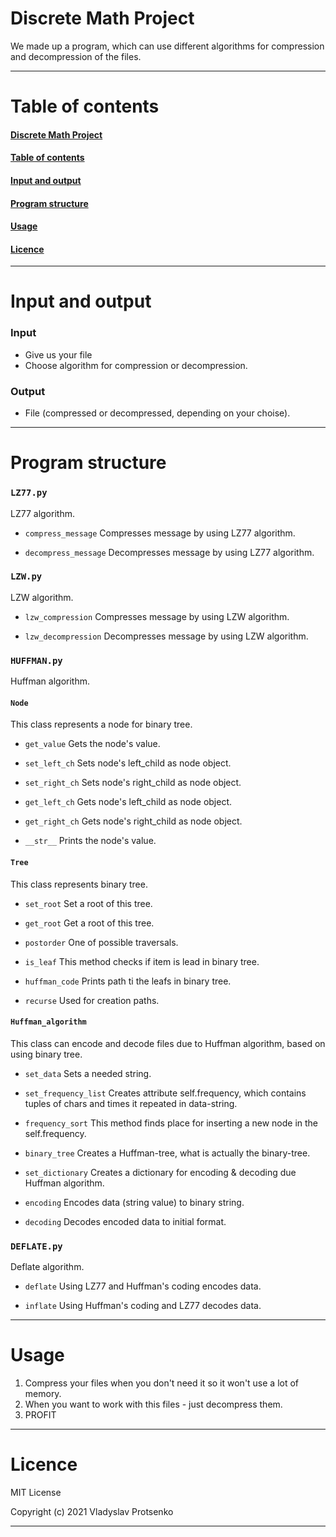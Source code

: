 # Discrete Math Project
We made up a program, which can use different algorithms for compression and decompression of the files.

***


# Table of contents
#### [Discrete Math Project](#discrete_math_project)

#### [Table of contents](#table-of-contents)

#### [Input and output](#input-and-output)

#### [Program structure](#program-structure)

#### [Usage](#usage)

#### [Licence](#licence)

***


# Input and output
### Input
* Give us your file
* Choose algorithm for compression or decompression.
### Output
* File (compressed or decompressed, depending on your choise).

***


# Program structure
### `LZ77.py`
LZ77 algorithm.
* `compress_message`
Compresses message by using LZ77 algorithm.

* `decompress_message`
Decompresses message by using LZ77 algorithm.


### `LZW.py`
LZW algorithm.
* `lzw_compression`
Compresses message by using LZW algorithm.

* `lzw_decompression`
Decompresses message by using LZW algorithm.


### `HUFFMAN.py`
Huffman algorithm.

#### `Node`
This class represents a node for binary tree.

* `get_value`
Gets the node's value.

* `set_left_ch`
Sets node's left_child as node object.

* `set_right_ch`
Sets node's right_child as node object.

* `get_left_ch`
Gets node's left_child as node object.

* `get_right_ch`
Gets node's right_child as node object.

* `__str__`
Prints the node's value.


#### `Tree`
This class represents binary tree.

* `set_root`
Set a root of this tree.

* `get_root`
Get a root of this tree.

* `postorder`
One of possible traversals.

* `is_leaf`
This method checks if item is lead in binary tree.

* `huffman_code`
Prints path ti the leafs in binary tree.

* `recurse`
Used for creation paths.


#### `Huffman_algorithm`
This class can encode and decode files due to Huffman algorithm, based on using binary tree.

* `set_data`
Sets a needed string.

* `set_frequency_list`
Creates attribute self.frequency, which contains tuples of chars and times it repeated in data-string.

* `frequency_sort`
This method finds place for inserting a new node in the self.frequency.

* `binary_tree`
Creates a Huffman-tree, what is actually the binary-tree.

* `set_dictionary`
Creates a dictionary for encoding & decoding due Huffman algorithm.

* `encoding`
Encodes data (string value) to binary string.

* `decoding`
Decodes encoded data to initial format.


### `DEFLATE.py`
Deflate algorithm.

* `deflate`
Using LZ77 and Huffman's coding encodes data.

* `inflate`
Using Huffman's coding and LZ77 decodes data.

***


# Usage
1. Compress your files when you don't need it so it won't use a lot of memory.
2. When you want to work with this files - just decompress them.
3. PROFIT

***


# Licence

MIT License

Copyright (c) 2021 Vladyslav Protsenko

***
